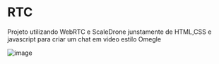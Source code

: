 # RTC


Projeto utilizando WebRTC e ScaleDrone junstamente de HTML,CSS e javascript para criar um chat em video estilo Omegle

![image](https://github.com/GabiestDev/RTC/assets/121795688/058933ba-4169-4243-abd8-9f7fd844356c)
